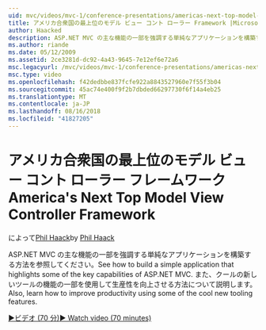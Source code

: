 ```yaml
---
uid: mvc/videos/mvc-1/conference-presentations/americas-next-top-model-view-controller-framework
title: アメリカ合衆国の最上位のモデル ビュー コント ローラー Framework |Microsoft ドキュメント
author: Haacked
description: ASP.NET MVC の主な機能の一部を強調する単純なアプリケーションを構築する方法を参照してください。 またの一部を使用して生産性を向上させる方法について説明します、.
ms.author: riande
ms.date: 05/12/2009
ms.assetid: 2ce3281d-dc92-4a43-9645-7e12ef6e72a6
msc.legacyurl: /mvc/videos/mvc-1/conference-presentations/americas-next-top-model-view-controller-framework
msc.type: video
ms.openlocfilehash: f42dedbbe837fcfe922a8843527960e7f55f3b04
ms.sourcegitcommit: 45ac74e400f9f2b7dbded66297730f6f14a4eb25
ms.translationtype: MT
ms.contentlocale: ja-JP
ms.lasthandoff: 08/16/2018
ms.locfileid: "41827205"
---
```

<a name="americas-next-top-model-view-controller-framework"></a><span data-ttu-id="7e87c-104">アメリカ合衆国の最上位のモデル ビュー コント ローラー フレームワーク</span><span class="sxs-lookup"><span data-stu-id="7e87c-104">America's Next Top Model View Controller Framework</span></span>
====================
<span data-ttu-id="7e87c-105">によって[Phil Haack](https://github.com/Haacked)</span><span class="sxs-lookup"><span data-stu-id="7e87c-105">by [Phil Haack](https://github.com/Haacked)</span></span>

<span data-ttu-id="7e87c-106">ASP.NET MVC の主な機能の一部を強調する単純なアプリケーションを構築する方法を参照してください。</span><span class="sxs-lookup"><span data-stu-id="7e87c-106">See how to build a simple application that highlights some of the key capabilities of ASP.NET MVC.</span></span> <span data-ttu-id="7e87c-107">また、クールの新しいツールの機能の一部を使用して生産性を向上させる方法について説明します。</span><span class="sxs-lookup"><span data-stu-id="7e87c-107">Also, learn how to improve productivity using some of the cool new tooling features.</span></span>

[<span data-ttu-id="7e87c-108">&#9654;ビデオ (70 分)</span><span class="sxs-lookup"><span data-stu-id="7e87c-108">&#9654; Watch video (70 minutes)</span></span>](https://channel9.msdn.com/Blogs/ASP-NET-Site-Videos/americas-next-top-model-view-controller-framework)
